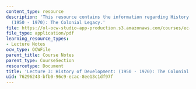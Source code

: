 ```yaml
---
content_type: resource
description: 'This resource contains the information regarding History of Development:
  (1950 - 1970): The Colonial Legacy.'
file: https://ol-ocw-studio-app-production.s3.amazonaws.com/courses/ec-701j-d-lab-i-development-fall-2009/76296243bfb096c9ecac8ee13c1df97f_MITEC_701JF09_lec03_nb.pdf
file_type: application/pdf
learning_resource_types:
- Lecture Notes
ocw_type: OCWFile
parent_title: Course Notes
parent_type: CourseSection
resourcetype: Document
title: 'Lecture 3: History of Development: (1950 - 1970): The Colonial Legacy'
uid: 76296243-bfb0-96c9-ecac-8ee13c1df97f
---
```

